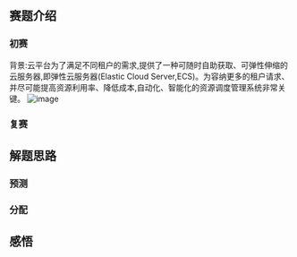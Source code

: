 ## 赛题介绍
### 初赛
背景:云平台为了满足不同租户的需求,提供了一种可随时自助获取、可弹性伸缩的云服务器,即弹性云服务器(Elastic Cloud Server,ECS)。为容纳更多的租户请求、并尽可能提高资源利用率、降低成本,自动化、智能化的资源调度管理系统非常关键。
  ![image](https://github.com/yezhibo/2018-Huawei-CodeCraft/raw/master/picture/赛题描述图1.jpg)
### 复赛

## 解题思路
### 预测

### 分配

## 感悟
